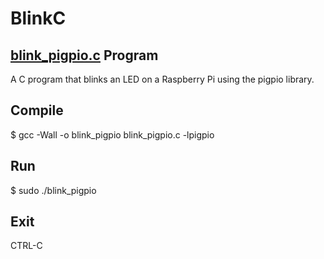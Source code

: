 # BlinkC

## [blink_pigpio.c](blink_pigpio.c) Program
A C program that blinks an LED on a Raspberry Pi using the pigpio library.

## Compile
$ gcc -Wall -o blink_pigpio blink_pigpio.c -lpigpio

## Run
$ sudo ./blink_pigpio

## Exit
CTRL-C
